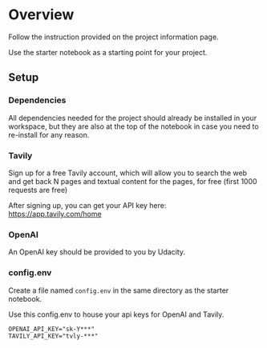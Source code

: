 # Overview
Follow the instruction provided on the project information page.  

Use the starter notebook as a starting point for your project.

## Setup
### Dependencies
All dependencies needed for the project should already be installed in your workspace, but they are also at the top of the notebook in case you need to re-install for any reason.

### Tavily

Sign up for a free Tavily account, which will allow you to search the web and get back N pages and textual content for the pages, for free (first 1000 requests are free)

After signing up, you can get your API key here: https://app.tavily.com/home

### OpenAI
An OpenAI key should be provided to you by Udacity.

### config.env
Create a file named `config.env` in the same directory as the starter notebook.  

Use this config.env to house your api keys for OpenAI and Tavily.

``` 
OPENAI_API_KEY="sk-Y***"
TAVILY_API_KEY="tvly-***"
```